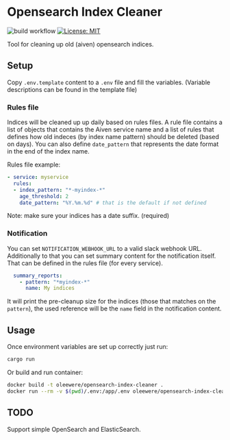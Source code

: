 # Opensearch Index Cleaner

![build workflow](https://github.com/oleewere/opensearch-index-cleaner/actions/workflows/docker-build.yml/badge.svg)
[![License: MIT](https://img.shields.io/badge/License-MIT-blue.svg)](https://opensource.org/licenses/MIT)

Tool for cleaning up old (aiven) opensearch indices.

## Setup

Copy `.env.template` content to a `.env` file and fill the variables. (Variable descriptions can be found in the template file)

### Rules file

Indices will be cleaned up up daily based on rules files. A rule file contains a list of objects that contains the Aiven service name and a list of rules that defines how old indeces (by index name pattern) should be deleted (based on days). You can also define `date_pattern` that represents the date format in the end of the index name. 

Rules file example:

```yaml
- service: myservice
  rules:
  - index_pattern: "*-myindex-*"
    age_threshold: 2
    date_pattern: "%Y.%m.%d" # that is the default if not defined
```

Note: make sure your indices has a date suffix. (required)

### Notification

You can set `NOTIFICATION_WEBHOOK_URL` to a valid slack webhook URL. Additionally to that you can set summary content for the notification itself. That can be defined in the rules file (for every service).

```yaml
  summary_reports:
    - pattern: "*myindex-*"
      name: My indices
```

It will print the pre-cleanup size for the indices (those that matches on the `pattern`), the used reference will be the `name` field in the notification content.

## Usage

Once environment variables are set up correctly just run:

```bash
cargo run
```

Or build and run container:

```bash
docker build -t oleewere/opensearch-index-cleaner .
docker run --rm -v $(pwd)/.env:/app/.env oleewere/opensearch-index-cleaner 
```

## TODO

Support simple OpenSearch and ElasticSearch.
